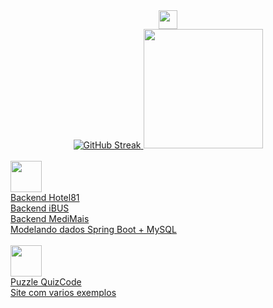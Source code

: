 
  <div align="center">
     <img height="30em" src="https://komarev.com/ghpvc/?username=flitzso-github-username&color=blue" />
  </div>
<div align="center">
  <a href="https://github.com/flitzso">
  <img src="https://github-readme-stats.vercel.app/api?username=flitzso&show_icons=true&theme=dark" alt="GitHub Streak" />
  <img height="191em" src="https://github-readme-stats.vercel.app/api/top-langs/?username=flitzso&layout=compact&langs_count=10&theme=dark"/>
  </div>
  <br />
<div>
<img width="50" height="50" src="https://github.com/flitzso/flitzso/assets/106411702/29b1dad1-6aa1-4ff6-86ec-cc28f23b4931 /"> <br />
 <a href="https://github.com/flitzso/Hotel81-backend" >Backend Hotel81</a> <br />
 <a href="https://github.com/flitzso/iBUS-backend" >Backend iBUS</a> <br />
 <a href="https://github.com/flitzso/MediMais-backend" >Backend MediMais</a> <br />
  <a href="https://github.com/flitzso/modelando-dados-mysql-java" >Modelando dados Spring Boot + MySQL</a> <br />
</div>
<br />
<div>
<img width="50" height="50" src="https://github.com/flitzso/flitzso/assets/106411702/8f5f7b56-7f70-4e40-9f88-93757f40775d)/"> <br />
 <a href="https://github.com/flitzso/quizcode-kotlin-android" >Puzzle QuizCode</a> <br />
 <a href="https://flitz-kotlin.vercel.app/ " >Site com varios exemplos</a> <br />
</div>
